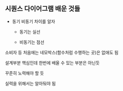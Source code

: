 ## 시퀀스 다이어그램 배운 것들

- 동기 비동기 차이를 알자
  - 동기는 실선

  - 비동기는 점선

소비자 등 처음에는 네모박스(함수처럼 수행하는 곳)은 없애도 됨

설계부분 핵심인데 한번에 배울 수 있는 부분은 아닌듯

꾸준히 노력해야 할 듯

실력을 위해서는 알아둬야 됨

